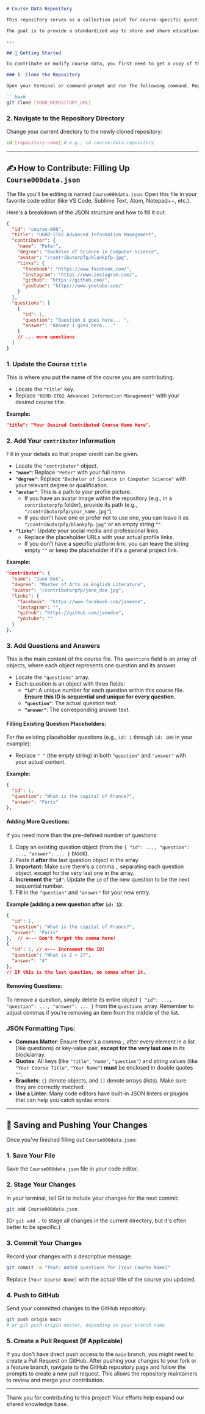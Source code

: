 ```markdown
# Course Data Repository

This repository serves as a collection point for course-specific questions and answers, structured in an easy-to-use JSON format. Each JSON file represents a single course, containing its title, contributor information, and a list of questions and their corresponding answers.

The goal is to provide a standardized way to store and share educational content, making it easy to integrate into various applications (like quiz apps, study tools, etc.).

---

## 🚀 Getting Started

To contribute or modify course data, you first need to get a copy of this repository onto your local machine.

### 1. Clone the Repository

Open your terminal or command prompt and run the following command. Replace `[YOUR_REPOSITORY_URL]` with the actual URL of this GitHub repository (you can find it by clicking the "Code" button on the GitHub page).

```bash
git clone [YOUR_REPOSITORY_URL]
```

### 2. Navigate to the Repository Directory

Change your current directory to the newly cloned repository:

```bash
cd [repository-name] # e.g., cd course-data-repository
```

---

## ✍️ How to Contribute: Filling Up `Course000data.json`

The file you'll be editing is named `Course000data.json`. Open this file in your favorite code editor (like VS Code, Sublime Text, Atom, Notepad++, etc.).

Here's a breakdown of the JSON structure and how to fill it out:

```json
{
  "id": "course-000",
  "title": "UGRD-IT62 Advanced Information Management",
  "contributor": {
    "name": "Peter",
    "degree": "Bachelor of Science in Computer Science",
    "avatar": "/contributorpfp/blankpfp.jpg",
    "links": {
      "facebook": "https://www.facebook.com/",
      "instagram": "https://www.instagram.com/",
      "github": "https://github.com/",
      "youtube": "https://www.youtube.com/"
    }
  },
  "questions": [
    {
      "id": 1,
      "question": "Question 1 goes here... ",
      "answer": "Answer 1 goes here... "
    }
    // ... more questions
  ]
}
```

### 1. Update the Course `title`

This is where you put the name of the course you are contributing.

*   Locate the `"title"` key.
*   Replace `"UGRD-IT62 Advanced Information Management"` with your desired course title.

**Example:**

```json
"title": "Your Desired Contributed Course Name Here",
```

### 2. Add Your `contributor` Information

Fill in your details so that proper credit can be given.

*   Locate the `"contributor"` object.
*   **`"name"`**: Replace `"Peter"` with your full name.
*   **`"degree"`**: Replace `"Bachelor of Science in Computer Science"` with your relevant degree or qualification.
*   **`"avatar"`**: This is a path to your profile picture.
    *   If you have an avatar image within the repository (e.g., in a `contributorpfp` folder), provide its path (e.g., `"/contributorpfp/your_name.jpg"`).
    *   If you don't have one or prefer not to use one, you can leave it as `"/contributorpfp/blankpfp.jpg"` or an empty string `""`.
*   **`"links"`**: Update your social media and professional links.
    *   Replace the placeholder URLs with your actual profile links.
    *   If you don't have a specific platform link, you can leave the string empty `""` or keep the placeholder if it's a general project link.

**Example:**

```json
"contributor": {
  "name": "Jane Doe",
  "degree": "Master of Arts in English Literature",
  "avatar": "/contributorpfp/jane_doe.jpg",
  "links": {
    "facebook": "https://www.facebook.com/janedoe",
    "instagram": "",
    "github": "https://github.com/janedoe",
    "youtube": ""
  }
},
```

### 3. Add Questions and Answers

This is the main content of the course file. The `questions` field is an array of objects, where each object represents one question and its answer.

*   Locate the `"questions"` array.
*   Each question is an object with three fields:
    *   **`"id"`**: A unique number for each question within this course file. **Ensure this ID is sequential and unique for every question.**
    *   **`"question"`**: The actual question text.
    *   **`"answer"`**: The corresponding answer text.

#### Filling Existing Question Placeholders:

For the existing placeholder questions (e.g., `id: 1` through `id: 100` in your example):

*   Replace `" "` (the empty string) in both `"question"` and `"answer"` with your actual content.

**Example:**

```json
{
  "id": 1,
  "question": "What is the capital of France?",
  "answer": "Paris"
},
```

#### Adding More Questions:

If you need more than the pre-defined number of questions:

1.  Copy an existing question object (from the `{ "id": ..., "question": ..., "answer": ... }` block).
2.  Paste it **after** the last question object in the array.
3.  **Important:** Make sure there's a comma `,` separating each question object, except for the very last one in the array.
4.  **Increment the `"id"`**: Update the `id` of the new question to be the next sequential number.
5.  Fill in the `"question"` and `"answer"` for your new entry.

**Example (adding a new question after `id: 1`):**

```json
{
  "id": 1,
  "question": "What is the capital of France?",
  "answer": "Paris"
},  // <--- Don't forget the comma here!
{
  "id": 2, // <--- Increment the ID!
  "question": "What is 2 + 2?",
  "answer": "4"
},
// If this is the last question, no comma after it.
```

#### Removing Questions:

To remove a question, simply delete its entire object ` { "id": ..., "question": ..., "answer": ... } ` from the `questions` array. Remember to adjust commas if you're removing an item from the middle of the list.

### JSON Formatting Tips:

*   **Commas Matter**: Ensure there's a comma `,` after every element in a list (like questions) or key-value pair, **except for the very last one** in its block/array.
*   **Quotes**: All keys (like `"title"`, `"name"`, `"question"`) and string values (like `"Your Course Title"`, `"Your Name"`) **must** be enclosed in double quotes `""`.
*   **Brackets**: `{}` denote objects, and `[]` denote arrays (lists). Make sure they are correctly matched.
*   **Use a Linter**: Many code editors have built-in JSON linters or plugins that can help you catch syntax errors.

---

## 💾 Saving and Pushing Your Changes

Once you've finished filling out `Course000data.json`:

### 1. Save Your File

Save the `Course000data.json` file in your code editor.

### 2. Stage Your Changes

In your terminal, tell Git to include your changes for the next commit:

```bash
git add Course000data.json
```
(Or `git add .` to stage all changes in the current directory, but it's often better to be specific.)

### 3. Commit Your Changes

Record your changes with a descriptive message:

```bash
git commit -m "feat: Added questions for [Your Course Name]"
```
Replace `[Your Course Name]` with the actual title of the course you updated.

### 4. Push to GitHub

Send your committed changes to the GitHub repository:

```bash
git push origin main
# or git push origin master, depending on your branch name
```

### 5. Create a Pull Request (If Applicable)

If you don't have direct push access to the `main` branch, you might need to create a Pull Request on GitHub. After pushing your changes to your fork or a feature branch, navigate to the GitHub repository page and follow the prompts to create a new pull request. This allows the repository maintainers to review and merge your contribution.

---

Thank you for contributing to this project! Your efforts help expand our shared knowledge base.
```
